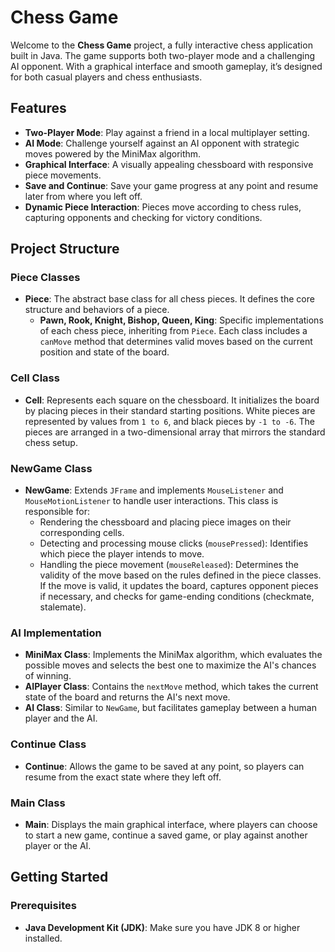 # Chess Game

Welcome to the **Chess Game** project, a fully interactive chess application built in Java. The game supports both two-player mode and a challenging AI opponent. With a graphical interface and smooth gameplay, it’s designed for both casual players and chess enthusiasts.

## Features

- **Two-Player Mode**: Play against a friend in a local multiplayer setting.
- **AI Mode**: Challenge yourself against an AI opponent with strategic moves powered by the MiniMax algorithm.
- **Graphical Interface**: A visually appealing chessboard with responsive piece movements.
- **Save and Continue**: Save your game progress at any point and resume later from where you left off.
- **Dynamic Piece Interaction**: Pieces move according to chess rules, capturing opponents and checking for victory conditions.

## Project Structure

### Piece Classes

- **Piece**: The abstract base class for all chess pieces. It defines the core structure and behaviors of a piece.
  - **Pawn, Rook, Knight, Bishop, Queen, King**: Specific implementations of each chess piece, inheriting from `Piece`. Each class includes a `canMove` method that determines valid moves based on the current position and state of the board.

### Cell Class

- **Cell**: Represents each square on the chessboard. It initializes the board by placing pieces in their standard starting positions. White pieces are represented by values from `1 to 6`, and black pieces by `-1 to -6`. The pieces are arranged in a two-dimensional array that mirrors the standard chess setup.

### NewGame Class

- **NewGame**: Extends `JFrame` and implements `MouseListener` and `MouseMotionListener` to handle user interactions. This class is responsible for:
  - Rendering the chessboard and placing piece images on their corresponding cells.
  - Detecting and processing mouse clicks (`mousePressed`): Identifies which piece the player intends to move.
  - Handling the piece movement (`mouseReleased`): Determines the validity of the move based on the rules defined in the piece classes. If the move is valid, it updates the board, captures opponent pieces if necessary, and checks for game-ending conditions (checkmate, stalemate).

### AI Implementation

- **MiniMax Class**: Implements the MiniMax algorithm, which evaluates the possible moves and selects the best one to maximize the AI's chances of winning.
- **AIPlayer Class**: Contains the `nextMove` method, which takes the current state of the board and returns the AI's next move.
- **AI Class**: Similar to `NewGame`, but facilitates gameplay between a human player and the AI.

### Continue Class

- **Continue**: Allows the game to be saved at any point, so players can resume from the exact state where they left off.

### Main Class

- **Main**: Displays the main graphical interface, where players can choose to start a new game, continue a saved game, or play against another player or the AI.

## Getting Started

### Prerequisites

- **Java Development Kit (JDK)**: Make sure you have JDK 8 or higher installed.




